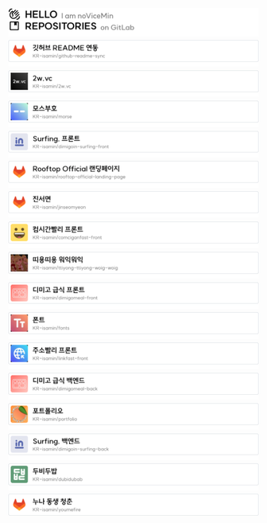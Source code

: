 <picture>
  <source media="(prefers-color-scheme: dark)" srcset="./images/dark/header_hello.png">
  <img align="top" alt="Header - Hello" src="./images/light/header_hello.png">
</picture>
<a href="https://isamin.kr"><picture>
  <source media="(prefers-color-scheme: dark)" srcset="./images/dark/header_repositories.png">
  <img align="top" alt="Header - Repositories" src="./images/light/header_repositories.png">
</picture></a>
<img align="top" alt="gap" src="./images/gap_16.png">
<a href="https://git.gold/KR-isamin/github-readme-sync" target="_blank"><picture>
  <source media="(prefers-color-scheme: dark)" srcset="./images/dark/repository_91.png">
  <img align="top" alt="Header - Repositories" src="./images/light/repository_91.png">
</picture></a>
<img align="top" alt="gap" src="./images/gap_16.png">
<a href="https://git.gold/KR-isamin/2w.vc" target="_blank"><picture>
  <source media="(prefers-color-scheme: dark)" srcset="./images/dark/repository_4.png">
  <img align="top" alt="Header - Repositories" src="./images/light/repository_4.png">
</picture></a>
<img align="top" alt="gap" src="./images/gap_16.png">
<a href="https://git.gold/KR-isamin/morse" target="_blank"><picture>
  <source media="(prefers-color-scheme: dark)" srcset="./images/dark/repository_16.png">
  <img align="top" alt="Header - Repositories" src="./images/light/repository_16.png">
</picture></a>
<img align="top" alt="gap" src="./images/gap_16.png">
<a href="https://git.gold/KR-isamin/dimigoin-surfing-front" target="_blank"><picture>
  <source media="(prefers-color-scheme: dark)" srcset="./images/dark/repository_34.png">
  <img align="top" alt="Header - Repositories" src="./images/light/repository_34.png">
</picture></a>
<img align="top" alt="gap" src="./images/gap_16.png">
<a href="https://git.gold/KR-isamin/rooftop-official-landing-page" target="_blank"><picture>
  <source media="(prefers-color-scheme: dark)" srcset="./images/dark/repository_82.png">
  <img align="top" alt="Header - Repositories" src="./images/light/repository_82.png">
</picture></a>
<img align="top" alt="gap" src="./images/gap_16.png">
<a href="https://git.gold/KR-isamin/jinseomyeon" target="_blank"><picture>
  <source media="(prefers-color-scheme: dark)" srcset="./images/dark/repository_88.png">
  <img align="top" alt="Header - Repositories" src="./images/light/repository_88.png">
</picture></a>
<img align="top" alt="gap" src="./images/gap_16.png">
<a href="https://git.gold/KR-isamin/comciganfast-front" target="_blank"><picture>
  <source media="(prefers-color-scheme: dark)" srcset="./images/dark/repository_85.png">
  <img align="top" alt="Header - Repositories" src="./images/light/repository_85.png">
</picture></a>
<img align="top" alt="gap" src="./images/gap_16.png">
<a href="https://git.gold/KR-isamin/ttiyong-ttiyong-woig-woig" target="_blank"><picture>
  <source media="(prefers-color-scheme: dark)" srcset="./images/dark/repository_3.png">
  <img align="top" alt="Header - Repositories" src="./images/light/repository_3.png">
</picture></a>
<img align="top" alt="gap" src="./images/gap_16.png">
<a href="https://git.gold/KR-isamin/dimigomeal-front" target="_blank"><picture>
  <source media="(prefers-color-scheme: dark)" srcset="./images/dark/repository_84.png">
  <img align="top" alt="Header - Repositories" src="./images/light/repository_84.png">
</picture></a>
<img align="top" alt="gap" src="./images/gap_16.png">
<a href="https://git.gold/KR-isamin/fonts" target="_blank"><picture>
  <source media="(prefers-color-scheme: dark)" srcset="./images/dark/repository_31.png">
  <img align="top" alt="Header - Repositories" src="./images/light/repository_31.png">
</picture></a>
<img align="top" alt="gap" src="./images/gap_16.png">
<a href="https://git.gold/KR-isamin/linkfast-front" target="_blank"><picture>
  <source media="(prefers-color-scheme: dark)" srcset="./images/dark/repository_87.png">
  <img align="top" alt="Header - Repositories" src="./images/light/repository_87.png">
</picture></a>
<img align="top" alt="gap" src="./images/gap_16.png">
<a href="https://git.gold/KR-isamin/dimigomeal-back" target="_blank"><picture>
  <source media="(prefers-color-scheme: dark)" srcset="./images/dark/repository_83.png">
  <img align="top" alt="Header - Repositories" src="./images/light/repository_83.png">
</picture></a>
<img align="top" alt="gap" src="./images/gap_16.png">
<a href="https://git.gold/KR-isamin/portfolio" target="_blank"><picture>
  <source media="(prefers-color-scheme: dark)" srcset="./images/dark/repository_5.png">
  <img align="top" alt="Header - Repositories" src="./images/light/repository_5.png">
</picture></a>
<img align="top" alt="gap" src="./images/gap_16.png">
<a href="https://git.gold/KR-isamin/dimigoin-surfing-back" target="_blank"><picture>
  <source media="(prefers-color-scheme: dark)" srcset="./images/dark/repository_38.png">
  <img align="top" alt="Header - Repositories" src="./images/light/repository_38.png">
</picture></a>
<img align="top" alt="gap" src="./images/gap_16.png">
<a href="https://git.gold/KR-isamin/dubidubab" target="_blank"><picture>
  <source media="(prefers-color-scheme: dark)" srcset="./images/dark/repository_25.png">
  <img align="top" alt="Header - Repositories" src="./images/light/repository_25.png">
</picture></a>
<img align="top" alt="gap" src="./images/gap_16.png">
<a href="https://git.gold/KR-isamin/youmefire" target="_blank"><picture>
  <source media="(prefers-color-scheme: dark)" srcset="./images/dark/repository_7.png">
  <img align="top" alt="Header - Repositories" src="./images/light/repository_7.png">
</picture></a>
